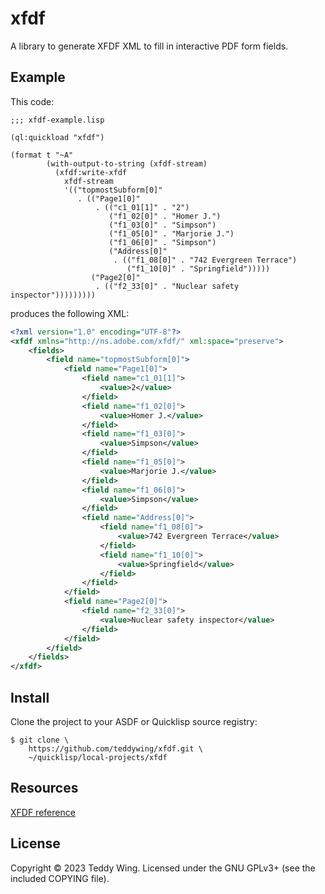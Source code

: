 xfdf
====

A library to generate XFDF XML to fill in interactive PDF form fields.


## Example
This code:

``` common-lisp
;;; xfdf-example.lisp

(ql:quickload "xfdf")

(format t "~A"
        (with-output-to-string (xfdf-stream)
          (xfdf:write-xfdf
            xfdf-stream
            '(("topmostSubform[0]"
               . (("Page1[0]"
                   . (("c1_01[1]" . "2")
                      ("f1_02[0]" . "Homer J.")
                      ("f1_03[0]" . "Simpson")
                      ("f1_05[0]" . "Marjorie J.")
                      ("f1_06[0]" . "Simpson")
                      ("Address[0]"
                       . (("f1_08[0]" . "742 Evergreen Terrace")
                          ("f1_10[0]" . "Springfield")))))
                  ("Page2[0]"
                   . (("f2_33[0]" . "Nuclear safety inspector")))))))))
```

produces the following XML:

``` xml
<?xml version="1.0" encoding="UTF-8"?>
<xfdf xmlns="http://ns.adobe.com/xfdf/" xml:space="preserve">
	<fields>
		<field name="topmostSubform[0]">
			<field name="Page1[0]">
				<field name="c1_01[1]">
					<value>2</value>
				</field>
				<field name="f1_02[0]">
					<value>Homer J.</value>
				</field>
				<field name="f1_03[0]">
					<value>Simpson</value>
				</field>
				<field name="f1_05[0]">
					<value>Marjorie J.</value>
				</field>
				<field name="f1_06[0]">
					<value>Simpson</value>
				</field>
				<field name="Address[0]">
					<field name="f1_08[0]">
						<value>742 Evergreen Terrace</value>
					</field>
					<field name="f1_10[0]">
						<value>Springfield</value>
					</field>
				</field>
			</field>
			<field name="Page2[0]">
				<field name="f2_33[0]">
					<value>Nuclear safety inspector</value>
				</field>
			</field>
		</field>
	</fields>
</xfdf>
```


## Install
Clone the project to your ASDF or Quicklisp source registry:

	$ git clone \
		https://github.com/teddywing/xfdf.git \
		~/quicklisp/local-projects/xfdf


## Resources

[XFDF reference](https://web.archive.org/web/20180730100811/https://www.immagic.com/eLibrary/ARCHIVES/TECH/ADOBE/A070914X.pdf)


## License
Copyright © 2023 Teddy Wing. Licensed under the GNU GPLv3+ (see the included
COPYING file).

